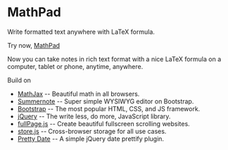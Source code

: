 # MathPad
Write formatted text anywhere with LaTeX formula.

Try now, [MathPad](https://zhuangbo.github.io/MathPad/MathPad.html)

Now you can take notes in rich text format with a nice LaTeX formula on a computer, tablet or phone, anytime, anywhere.

Build on

  * [MathJax](https://www.mathjax.org/) -- Beautiful math in all browsers.
  * [Summernote](http://summernote.org/) -- Super simple WYSIWYG editor on Bootstrap.
  * [Bootstrap](http://getbootstrap.com/) -- The most popular HTML, CSS, and JS framework.
  * [jQuery](https://jquery.com/) -- The write less, do more, JavaScript library.
  * [fullPage.js](http://alvarotrigo.com/fullPage/) -- Create beautiful fullscreen scrolling websites.
  * [store.js](https://github.com/marcuswestin/store.js) -- Cross-browser storage for all use cases.
  * [Pretty Date](http://fengyuanchen.github.io/prettydate/) -- A simple jQuery date prettify plugin.

